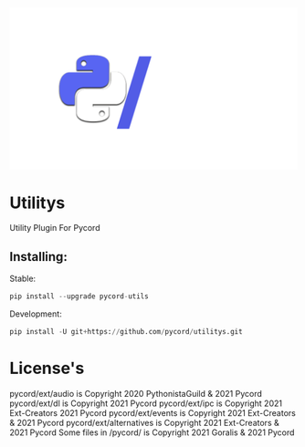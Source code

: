 ![Logo](pyc_utils.png)

# Utilitys

Utility Plugin For Pycord

## Installing:

Stable:

```py
pip install --upgrade pycord-utils
```

Development:

```py
pip install -U git+https://github.com/pycord/utilitys.git
```

# License's

pycord/ext/audio is Copyright 2020 PythonistaGuild & 2021 Pycord
pycord/ext/dl is Copyright 2021 Pycord
pycord/ext/ipc is Copyright 2021 Ext-Creators 2021 Pycord
pycord/ext/events is Copyright 2021 Ext-Creators & 2021 Pycord
pycord/ext/alternatives is Copyright 2021 Ext-Creators & 2021 Pycord
Some files in /pycord/ is Copyright 2021 Goralis & 2021 Pycord
